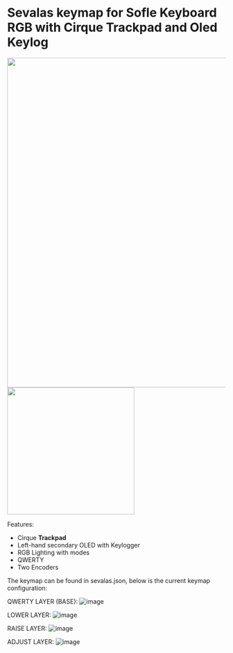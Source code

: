 # Sevalas keymap for Sofle Keyboard RGB with Cirque Trackpad and Oled Keylog

<img src="https://github.com/Sevalas/qmk_firmware/assets/72882437/8e22a0a7-e5cd-427a-b596-6943c2df42c6" width="760">
<img src="https://github.com/Sevalas/qmk_firmware/assets/72882437/d6872029-945b-4a19-9655-1c0a936cd089" height="293">

Features:

- Cirque **Trackpad**
- Left-hand secondary OLED with Keylogger
- RGB Lighting with modes
- QWERTY
- Two Encoders

The keymap can be found in sevalas.json, below is the current keymap configuration:

QWERTY LAYER (BASE):
![image](https://github.com/Sevalas/qmk_firmware/assets/72882437/436904ae-c902-4031-851c-63e1566092f5)

LOWER LAYER:
![image](https://github.com/Sevalas/qmk_firmware/assets/72882437/c6c4a95a-cd2e-43b9-99e2-2c8715f6809a)

RAISE LAYER:
![image](https://github.com/Sevalas/qmk_firmware/assets/72882437/e3a325a5-3bcb-4419-8606-dd6287fe1ef6)

ADJUST LAYER:
![image](https://github.com/Sevalas/qmk_firmware/assets/72882437/f1a90f28-5e1f-4c28-a42b-21680cc42420)
